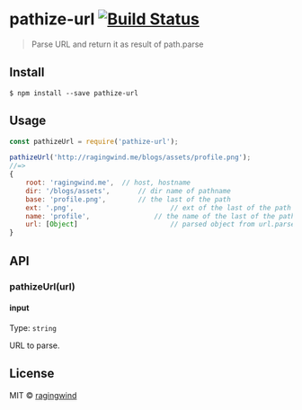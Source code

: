 # pathize-url [![Build Status](https://travis-ci.org/ragingwind/pathize-url.svg?branch=master)](https://travis-ci.org/ragingwind/pathize-url)

> Parse URL and return it as result of path.parse


## Install

```
$ npm install --save pathize-url
```


## Usage

```js
const pathizeUrl = require('pathize-url');

pathizeUrl('http://ragingwind.me/blogs/assets/profile.png');
//=>
{
	root: 'ragingwind.me',	// host, hostname
	dir: '/blogs/assets',		// dir name of pathname
	base: 'profile.png',		// the last of the path
	ext: '.png',						// ext of the last of the path
	name: 'profile',				// the name of the last of the path
	url: [Object]						// parsed object from url.parse
}
```


## API

### pathizeUrl(url)

#### input

Type: `string`

URL to parse.

## License

MIT © [ragingwind](http://ragingwind.me)
